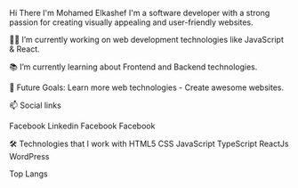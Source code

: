 Hi There I'm Mohamed Elkashef 
I'm a software developer with a strong passion for creating visually appealing and user-friendly websites.

👨‍💻 I’m currently working on web development technologies like JavaScript & React.

📚 I’m currently learning about Frontend and Backend technologies.

🎯 Future Goals: Learn more web technologies - Create awesome websites.

📫 Social links

Facebook Linkedin Facebook Facebook

🛠  Technologies that I work with
HTML5 CSS JavaScript TypeScript ReactJs WordPress

Top Langs
